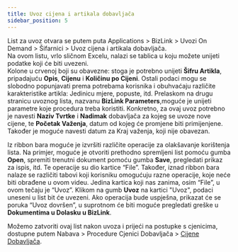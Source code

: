 ```yaml
---
title: Uvoz cijena i artikala dobavljača
sidebar_position: 5
---
```


List za uvoz otvara se putem puta Applications > BizLink > Uvozi On Demand > Šifarnici > Uvoz cijena i artikala dobavljača.         
Na ovom listu, vrlo sličnom Excelu, nalazi se tablica u koju možete unijeti podatke koji će biti uvezeni.  
Kolone u crvenoj boji su obavezne: stoga je potrebno unijeti **Šifru Artikla**, pripadajuću  **Opis**, **Cijenu** i **Količinu po Cijeni**. Ostali podaci mogu se slobodno popunjavati prema potrebama korisnika i obuhvaćaju različite karakteristike artikla: Jedinicu mjere, popuste, itd.
Prelaskom na drugu stranicu uvoznog lista, nazvanu **BizLink Parameters**,moguće je unijeti parametre koje procedura treba koristiti. Konkretno, za ovaj uvoz potrebno je navesti **Naziv Tvrtke** i **Nadimak** dobavljača za kojeg se uvoze nove cijene, te **Početak Važenja**, datum od kojeg će promjene biti primijenjene. Također je moguće navesti datum za Kraj važenja, koji nije obavezan.

Iz ribbon bara moguće je izvršiti različite operacije za olakšavanje korištenja lista. Na primjer, moguće je otvoriti prethodno spremljeni list pomoću gumba **Open**, spremiti trenutni dokument pomoću gumba  **Save**, pregledati prikaz za ispis, itd. Te operacije su dio kartice “File”. Također, iznad ribbon bara nalaze se različiti tabovi koji korisniku omogućuju razne operacije, koje neće biti obrađene u ovom videu. Jedina kartica koji nas zanima, osim “File”, u ovom tečaju je “Uvoz”.
Klikom na gumb **Uvoz** na kartici "Uvoz", podaci uneseni u list bit će uvezeni. Ako operacija bude uspješna, prikazat će se poruka “Uvoz dovršen”, u suprotnom će biti moguće pregledati greške u **Dokumentima u Dolasku u BizLink**.

Možemo zatvoriti ovaj list nakon uvoza i prijeći na postupke s cjenicima, dostupne putem Nabava > Procedure Cjenici Dobavljača > [Cijene Dobavljača](/docs/purchase/purchase-price-lists/procedures/supplier-price).